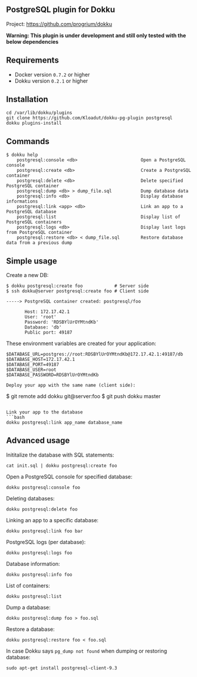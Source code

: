 PostgreSQL plugin for Dokku
---------------------------

Project: https://github.com/progrium/dokku

**Warning: This plugin is under development and still only tested with the below dependencies**

Requirements
------------
* Docker version `0.7.2` or higher
* Dokku version `0.2.1` or higher

Installation
------------
```
cd /var/lib/dokku/plugins
git clone https://github.com/Kloadut/dokku-pg-plugin postgresql
dokku plugins-install
```


Commands
--------
```
$ dokku help
    postgresql:console <db>                        Open a PostgreSQL console
    postgresql:create <db>                         Create a PostgreSQL container
    postgresql:delete <db>                         Delete specified PostgreSQL container
    postgresql:dump <db> > dump_file.sql           Dump database data
    postgresql:info <db>                           Display database informations
    postgresql:link <app> <db>                     Link an app to a PostgreSQL database
    postgresql:list                                Display list of PostgreSQL containers
    postgresql:logs <db>                           Display last logs from PostgreSQL container
    postgresql:restore <db> < dump_file.sql        Restore database data from a previous dump
```

Simple usage
------------

Create a new DB:
```
$ dokku postgresql:create foo            # Server side
$ ssh dokku@server postgresql:create foo # Client side

-----> PostgreSQL container created: postgresql/foo

       Host: 172.17.42.1
       User: 'root'
       Password: 'RDSBYlUrOYMtndKb'
       Database: 'db'
       Public port: 49187
```

These environment variables are created for your application:
```
$DATABASE_URL=postgres://root:RDSBYlUrOYMtndKb@172.17.42.1:49187/db
$DATABASE_HOST=172.17.42.1
$DATABASE_PORT=49187
$DATABASE_USER=root
$DATABASE_PASSWORD=RDSBYlUrOYMtndKb

Deploy your app with the same name (client side):
```
$ git remote add dokku git@server:foo
$ git push dokku master

```

Link your app to the database
```bash
dokku postgresql:link app_name database_name
```


Advanced usage
--------------

Inititalize the database with SQL statements:
```
cat init.sql | dokku postgresql:create foo
```

Open a PostgreSQL console for specified database:
```
dokku postgresql:console foo
```

Deleting databases:
```
dokku postgresql:delete foo
```

Linking an app to a specific database:
```
dokku postgresql:link foo bar
```

PostgreSQL logs (per database):
```
dokku postgresql:logs foo
```

Database information:
```
dokku postgresql:info foo
```

List of containers:
```
dokku postgresql:list
```

Dump a database:
```
dokku postgresql:dump foo > foo.sql
```

Restore a database:
```
dokku postgresql:restore foo < foo.sql
```

In case Dokku says `pg_dump not found` when dumping or restoring database: 
```
sudo apt-get install postgresql-client-9.3
```
